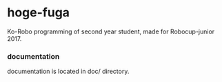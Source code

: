 # hoge-fuga
 Ko-Robo programming of second year student, made for Robocup-junior 2017.

### documentation
documentation is located in doc/ directory.

 
